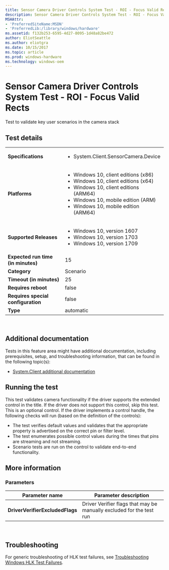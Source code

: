 ```yaml
---
title: Sensor Camera Driver Controls System Test - ROI - Focus Valid Rects
description: Sensor Camera Driver Controls System Test - ROI - Focus Valid Rects
MSHAttr:
- 'PreferredSiteName:MSDN'
- 'PreferredLib:/library/windows/hardware'
ms.assetid: f132b253-6595-4d27-8095-1d48a82be472
author: EliotSeattle
ms.author: eliotgra
ms.date: 10/15/2017
ms.topic: article
ms.prod: windows-hardware
ms.technology: windows-oem
---
```


# <span id="p_hlk_test.03271497-fc75-4514-944b-91fc6b38ca97"></span>Sensor Camera Driver Controls System Test - ROI - Focus Valid Rects


Test to validate key user scenarios in the camera stack

## Test details
|||
|---|---|
| **Specifications**  | <ul><li>System.Client.SensorCamera.Device</li></ul> |  
| **Platforms**   | <ul><li>Windows 10, client editions (x86)</li><li>Windows 10, client editions (x64)</li><li>Windows 10, client editions (ARM64)</li><li>Windows 10, mobile edition (ARM)</li><li>Windows 10, mobile edition (ARM64)</li></ul> |
| **Supported Releases** | <ul><li>Windows 10, version 1607</li><li>Windows 10, version 1703</li><li>Windows 10, version 1709</li></ul> |
|**Expected run time (in minutes)**| 15 |
|**Category**| Scenario |
|**Timeout (in minutes)**| 25 |
|**Requires reboot**| false |
|**Requires special configuration**| false |
|**Type**| automatic |

 

## <span id="Additional_documentation"></span><span id="additional_documentation"></span><span id="ADDITIONAL_DOCUMENTATION"></span>Additional documentation


Tests in this feature area might have additional documentation, including prerequisites, setup, and troubleshooting information, that can be found in the following topic(s):

-   [System.Client additional documentation](system-client-additional-documentation.md)

## <span id="Running_the_test"></span><span id="running_the_test"></span><span id="RUNNING_THE_TEST"></span>Running the test


This test validates camera functionality if the driver supports the extended control in the title. If the driver does not support this control, skip this test. This is an optional control. If the driver implements a control handle, the following checks will run (based on the definition of the controls):

-   The test verifies default values and validates that the appropriate property is advertised on the correct pin or filter level.
-   The test enumerates possible control values during the times that pins are streaming and not streaming.
-   Scenario tests are run on the control to validate end-to-end functionality.

## <span id="More_information"></span><span id="more_information"></span><span id="MORE_INFORMATION"></span>More information


### <span id="Parameters"></span><span id="parameters"></span><span id="PARAMETERS"></span>Parameters

| Parameter name                  | Parameter description                                                |
|---------------------------------|----------------------------------------------------------------------|
| **DriverVerifierExcludedFlags** | Driver Verifier flags that may be manually excluded for the test run |

 

## <span id="Troubleshooting"></span><span id="troubleshooting"></span><span id="TROUBLESHOOTING"></span>Troubleshooting


For generic troubleshooting of HLK test failures, see [Troubleshooting Windows HLK Test Failures](..\user\troubleshooting-windows-hlk-test-failures.md).

 

 






